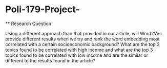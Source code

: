 # Poli-179-Project-
** Research Question

Using a different approach than that provided in our article, will Word2Vec provide different results when we try and rank the word embedding most correlated with a certain socioeconomic background? What are the top 3 topics found to be correlated with high income and what are the top 3 topics found to be correlated with low income and are the similar or different to the results found in the article?
